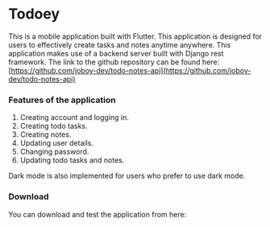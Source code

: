 # Todoey

This is a mobile application built with Flutter. This application is designed for users to effectively create tasks and notes anytime anywhere.
This application makes use of a backend server built with Django rest framework. The link to the github repository can be found here:
[https://github.com/joboy-dev/todo-notes-api](https://github.com/joboy-dev/todo-notes-api)

### Features of the application
1. Creating account and logging in.
2. Creating todo tasks.
3. Creating notes.
4. Updating user details.
5. Changing password.
6. Updating todo tasks and notes.

Dark mode is also implemented for users who prefer to use dark mode.

### Download
You can download and test the application from here:

